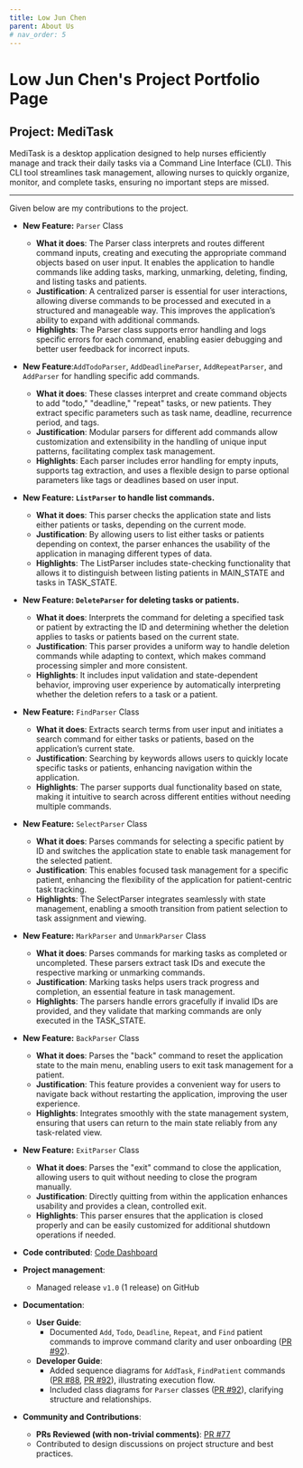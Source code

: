 ```yaml
---
title: Low Jun Chen
parent: About Us
# nav_order: 5
---
```


# Low Jun Chen's Project Portfolio Page

## Project: MediTask

MediTask is a desktop application designed to help nurses efficiently manage and track their daily tasks via a Command Line Interface (CLI). This CLI tool streamlines task management, allowing nurses to quickly organize, monitor, and complete tasks, ensuring no important steps are missed.

---

Given below are my contributions to the project.

- **New Feature:** `Parser` Class
    - **What it does**: The Parser class interprets and routes different command inputs, creating and executing the appropriate command objects based on user input. It enables the application to handle commands like adding tasks, marking, unmarking, deleting, finding, and listing tasks and patients.
    - **Justification**: A centralized parser is essential for user interactions, allowing diverse commands to be processed and executed in a structured and manageable way. This improves the application’s ability to expand with additional commands.
    - **Highlights**: The Parser class supports error handling and logs specific errors for each command, enabling easier debugging and better user feedback for incorrect inputs.
- **New Feature**:`AddTodoParser`, `AddDeadlineParser`, `AddRepeatParser`, and `AddParser` for handling specific add commands.
    - **What it does**: These classes interpret and create command objects to add "todo," "deadline," "repeat" tasks, or new patients. They extract specific parameters such as task name, deadline, recurrence period, and tags.
    - **Justification**: Modular parsers for different add commands allow customization and extensibility in the handling of unique input patterns, facilitating complex task management.
    - **Highlights**: Each parser includes error handling for empty inputs, supports tag extraction, and uses a flexible design to parse optional parameters like tags or deadlines based on user input.
- **New Feature: `ListParser` to handle list commands.**
    - **What it does**: This parser checks the application state and lists either patients or tasks, depending on the current mode.
    - **Justification**: By allowing users to list either tasks or patients depending on context, the parser enhances the usability of the application in managing different types of data.
    - **Highlights**: The ListParser includes state-checking functionality that allows it to distinguish between listing patients in MAIN_STATE and tasks in TASK_STATE.
- **New Feature: `DeleteParser` for deleting tasks or patients.**
    - **What it does**:  Interprets the command for deleting a specified task or patient by extracting the ID and determining whether the deletion applies to tasks or patients based on the current state.
    - **Justification**: This parser provides a uniform way to handle deletion commands while adapting to context, which makes command processing simpler and more consistent.
    - **Highlights**:  It includes input validation and state-dependent behavior, improving user experience by automatically interpreting whether the deletion refers to a task or a patient.
- **New Feature:** `FindParser` Class
    - **What it does**: Extracts search terms from user input and initiates a search command for either tasks or patients, based on the application’s current state.
    - **Justification**: Searching by keywords allows users to quickly locate specific tasks or patients, enhancing navigation within the application.
    - **Highlights**: The parser supports dual functionality based on state, making it intuitive to search across different entities without needing multiple commands.
- **New Feature:** `SelectParser` Class
    - **What it does**: Parses commands for selecting a specific patient by ID and switches the application state to enable task management for the selected patient.
    - **Justification**: This enables focused task management for a specific patient, enhancing the flexibility of the application for patient-centric task tracking.
    - **Highlights**: The SelectParser integrates seamlessly with state management, enabling a smooth transition from patient selection to task assignment and viewing.
- **New Feature:** `MarkParser` and `UnmarkParser` Class
    - **What it does**: Parses commands for marking tasks as completed or uncompleted. These parsers extract task IDs and execute the respective marking or unmarking commands.
    - **Justification**: Marking tasks helps users track progress and completion, an essential feature in task management.
    - **Highlights**: The parsers handle errors gracefully if invalid IDs are provided, and they validate that marking commands are only executed in the TASK_STATE.
- **New Feature:** `BackParser` Class
    - **What it does**: Parses the "back" command to reset the application state to the main menu, enabling users to exit task management for a patient.
    - **Justification**: This feature provides a convenient way for users to navigate back without restarting the application, improving the user experience.
    - **Highlights**: Integrates smoothly with the state management system, ensuring that users can return to the main state reliably from any task-related view.
- **New Feature:** `ExitParser` Class
    - **What it does**: Parses the "exit" command to close the application, allowing users to quit without needing to close the program manually.
    - **Justification**: Directly quitting from within the application enhances usability and provides a clean, controlled exit.
    - **Highlights**: This parser ensures that the application is closed properly and can be easily customized for additional shutdown operations if needed.


- **Code contributed**: [Code Dashboard](https://nus-cs2113-ay2425s1.github.io/tp-dashboard/?search=t11&sort=groupTitle&sortWithin=title&timeframe=commit&mergegroup=&groupSelect=groupByRepos&breakdown=true&checkedFileTypes=docs~functional-code~test-code~other&since=2024-09-20&tabOpen=true&tabType=authorship&tabAuthor=lowjunchen&tabRepo=AY2425S1-CS2113-T11-1%2Ftp%5Bmaster%5D&authorshipIsMergeGroup=false&authorshipFileTypes=docs~functional-code~test-code~other&authorshipIsBinaryFileTypeChecked=false&authorshipIsIgnoredFilesChecked=false)
- **Project management**:
    - Managed release `v1.0` (1 release) on GitHub
- **Documentation**:
    - **User Guide**:
        - Documented `Add`, `Todo`, `Deadline`, `Repeat`, and `Find` patient commands to improve command clarity and user onboarding ([PR #92](https://github.com/AY2425S1-CS2113-T11-1/tp/pull/92)).
    - **Developer Guide**:
        - Added sequence diagrams for `AddTask`, `FindPatient` commands ([PR #88](https://github.com/AY2425S1-CS2113-T11-1/tp/pull/88), [PR #92](https://github.com/AY2425S1-CS2113-T11-1/tp/pull/92)), illustrating execution flow.
        - Included class diagrams for `Parser` classes ([PR #92](https://github.com/AY2425S1-CS2113-T11-1/tp/pull/92)), clarifying structure and relationships.
- **Community and Contributions**:
    - **PRs Reviewed (with non-trivial comments)**: [PR #77](https://github.com/AY2425S1-CS2113-T11-1/tp/pull/77)
    - Contributed to design discussions on project structure and best practices.
